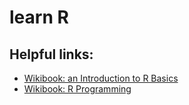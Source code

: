 # learn R
## Helpful links:
* [Wikibook: an Introduction to R Basics](https://en.wikibooks.org/wiki/Statistical_Analysis:_an_Introduction_using_R/R_basics#Setting_up_wikibooks)
* [Wikibook: R Programming](https://en.wikibooks.org/wiki/R_Programming/Introduction)
